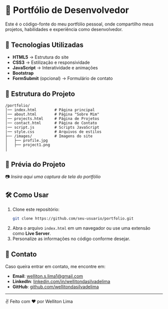 # 📌 Portfólio de Desenvolvedor

Este é o código-fonte do meu portfólio pessoal, onde compartilho meus projetos, habilidades e experiência como desenvolvedor.

## 🚀 Tecnologias Utilizadas
- **HTML5** → Estrutura do site
- **CSS3** → Estilização e responsividade
- **JavaScript** → Interatividade e animações
- **Bootstrap**
- **FormSubmit** (opcional) → Formulário de contato

## 📂 Estrutura do Projeto
```
/portfolio/
│── index.html        # Página principal
│── about.html        # Página "Sobre Mim"
│── projects.html     # Página de Projetos
│── contact.html      # Página de Contato
|── script.js         # Scripts JavaScript
|── style.css         # Arquivos de estilos
├── /images/          # Imagens do site
│   ├── profile.jpg
│   ├── project1.png
│
```

## 📸 Prévia do Projeto
📷 _Insira aqui uma captura de tela do portfólio_

## 🛠 Como Usar
1. Clone este repositório:
   ```sh
   git clone https://github.com/seu-usuario/portfolio.git
   ```
2. Abra o arquivo `index.html` em um navegador ou use uma extensão como **Live Server**.
3. Personalize as informações no código conforme desejar.

## 📧 Contato
Caso queira entrar em contato, me encontre em:
- **Email**: welliton.s.lima1@gmail.com
- **LinkedIn**: [linkedin.com/in/wellitondasilvadelima](https://linkedin.com/in/wellitondasilvadelima)
- **GitHub**: [github.com/wellitondasilvadelima](https://github.com/wellitondasilvadelima)

---
✌️ Feito com ❤️ por Welliton Lima

